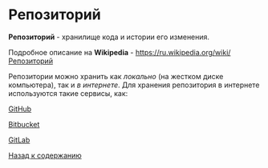 # Репозиторий

**Репозиторий** - хранилище кода и истории его изменения. 

Подробное описание на **Wikipedia** - https://ru.wikipedia.org/wiki/Репозиторий

Репозитории можно хранить как *локально* (на жестком диске компьютера), так и *в интернете*.
Для хранения репозитория в интернете используются такие сервисы, как:

[GitHub](https://github.com/)

[Bitbucket](https://bitbucket.org/)

[GitLab](https://about.gitlab.com/)



[Назад к содержанию](readme.md)